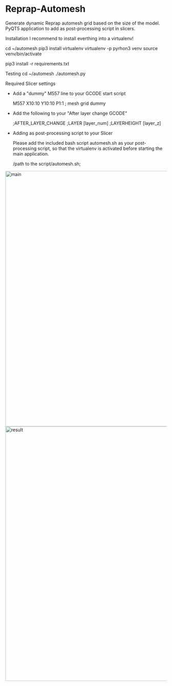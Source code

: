 # Reprap-Automesh
Generate dynamic Reprap automesh grid based on the size of the model. PyQT5 application to add as post-processing script in slicers.


Installation
I recommend to install everthing into a virtualenv!

cd ~/automesh
pip3 install virtualenv
virtualenv -p pyrhon3 venv
source venv/bin/activate

pip3 install -r requirements.txt

Testing
cd ~/automesh
./automesh.py <your gcode file>

Required Slicer settings

- Add a "dummy" M557 line to your GCODE start script
    
    M557 X10:10 Y10:10 P1:1  ; mesh grid dummy

- Add the following to your "After layer change GCODE"
  
    ;AFTER_LAYER_CHANGE
    ;LAYER [layer_num]
    ;LAYERHEIGHT [layer_z]

- Adding as post-processing script to your Slicer
    
    Please add the included bash script automesh.sh as your post-processing script, so that the virtualenv is activated before starting the main application.

    /path to the script/automesh.sh;
    

<img width="799" alt="main" src="https://user-images.githubusercontent.com/17797632/109992089-37d8cf00-7d0b-11eb-9f83-b407c8686bc9.png">

<img width="796" alt="result" src="https://user-images.githubusercontent.com/17797632/109953129-eebf5580-7cdf-11eb-8526-6fc16e1ae39f.png">

